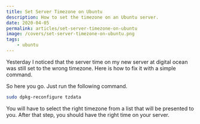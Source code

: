 ```yaml
---
title: Set Server Timezone on Ubuntu
description: How to set the timezone on an Ubuntu server.
date: 2020-04-05
permalink: articles/set-server-timezone-on-ubuntu
image: /covers/set-server-timezone-on-ubuntu.png
tags:
    - ubuntu
---
```


Yesterday I noticed that the server time on my new server at digital ocean was still set to the wrong timezone. Here is how to fix it with a simple command.

<!-- more -->

So here you go. Just run the following command.

```bash
sudo dpkg-reconfigure tzdata
```

You will have to select the right timezone from a list that will be presented to you. After that step, you should have the right time on your server.